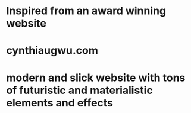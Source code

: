 # Inspired from an award winning website

# cynthiaugwu.com

# modern and slick website with tons of futuristic and materialistic elements and effects
